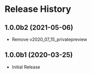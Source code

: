 # Release History

## 1.0.0b2 (2021-05-06)

* Remove v2020_07_15_privatepreview

## 1.0.0b1 (2020-03-25)

* Initial Release
